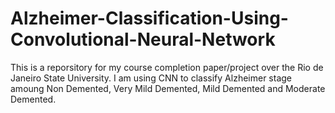 # Alzheimer-Classification-Using-Convolutional-Neural-Network
This is a reporsitory for my course completion paper/project over the Rio de Janeiro State University. I am using CNN to classify Alzheimer stage  amoung Non Demented, Very Mild Demented, Mild Demented and Moderate Demented.
